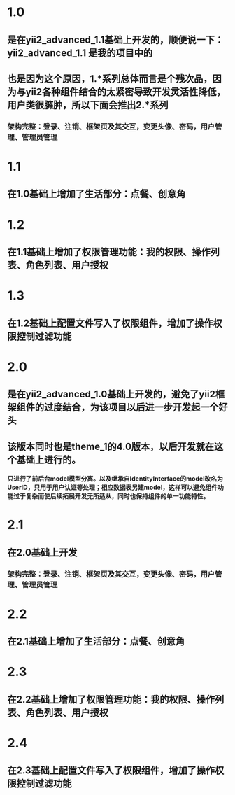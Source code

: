 # 1.0 
## 是在yii2_advanced_1.1基础上开发的，顺便说一下：yii2_advanced_1.1 是我的项目中的
## 也是因为这个原因，1.*系列总体而言是个残次品，因为与yii2各种组件结合的太紧密导致开发灵活性降低，用户类很臃肿，所以下面会推出2.*系列
### 架构完整：登录、注销、框架页及其交互，变更头像、密码，用户管理、管理员管理

# 1.1 
## 在1.0基础上增加了生活部分：点餐、创意角

# 1.2 
## 在1.1基础上增加了权限管理功能：我的权限、操作列表、角色列表、用户授权

# 1.3
## 在1.2基础上配置文件写入了权限组件，增加了操作权限控制过滤功能



# 2.0 
## 是在yii2_advanced_1.0基础上开发的，避免了yii2框架组件的过度结合，为该项目以后进一步开发起一个好头
## 该版本同时也是theme_1的4.0版本，以后开发就在这个基础上进行的。
#### 只进行了前后台model模型分离。以及继承自IdentityInterface的model改名为UserID，只用于用户认证等处理；相应数据表另建model，这样可以避免组件功能过于复杂而使后续拓展开发无所适从，同时也保持组件的单一功能特性。

# 2.1 
## 在2.0基础上开发
### 架构完整：登录、注销、框架页及其交互，变更头像、密码，用户管理、管理员管理

# 2.2
## 在2.1基础上增加了生活部分：点餐、创意角

# 2.3 
## 在2.2基础上增加了权限管理功能：我的权限、操作列表、角色列表、用户授权

# 2.4
## 在2.3基础上配置文件写入了权限组件，增加了操作权限控制过滤功能
